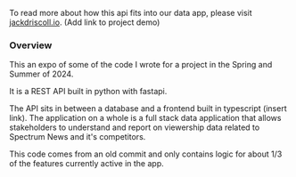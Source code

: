 To read more about how this api fits into our data app, please visit [jackdriscoll.io](jackdriscoll.io). (Add link to project demo)


### Overview

This an expo of some of the code I wrote for a project in the Spring and Summer of 2024. 

It is a REST API built in python with fastapi. 

The API sits in between a database and a frontend built in typescript (insert link). The application on a whole is a full stack data application that allows stakeholders to understand and report on viewership data related to Spectrum News and it's competitors. 

This code comes from an old commit and only contains logic for about 1/3 of the features currently active in the app.